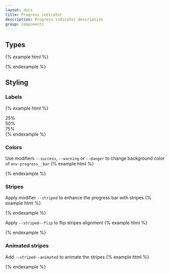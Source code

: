 ```yaml
---
layout: docs
title: Progress indicator
description: Progress indicator description
group: components
---
```


## Types ##
{% example html %}
<div class="example-progress">
   <div class="env-progress">
      <div class="env-progress__bar" role="progressbar" aria-valuenow="0" aria-valuemin="0" aria-valuemax="100"></div>
   </div>
   <div class="env-progress">
      <div class="env-progress__bar" role="progressbar" style="width: 50%" aria-valuenow="50" aria-valuemin="0" aria-valuemax="100"></div>
   </div>
   <div class="env-progress">
      <div class="env-progress__bar" role="progressbar" style="width: 100%" aria-valuenow="100" aria-valuemin="0" aria-valuemax="100"></div>
   </div>
</div>
{% endexample %}

## Styling ##
### Labels ###
{% example html %}
<div class="example-progress">
   <div class="env-progress">
      <div class="env-progress__bar" role="progressbar" style="width: 25%" aria-valuenow="25" aria-valuemin="0" aria-valuemax="100">25%</div>
   </div>
   <div class="env-progress">
      <div class="env-progress__bar" role="progressbar" style="width: 50%" aria-valuenow="50" aria-valuemin="0" aria-valuemax="100">50%</div>
   </div>
   <div class="env-progress">
      <div class="env-progress__bar" role="progressbar" style="width: 75%" aria-valuenow="75" aria-valuemin="0" aria-valuemax="100">75%</div>
   </div>
</div>
{% endexample %}

### Colors ###
Use modifiers `--success`, `--warning` or `--danger` to change background color of `env-progress__bar`
{% example html %}
<div class="example-progress">
   <div class="env-progress">
      <div class="env-progress__bar env-progress__bar--success" role="progressbar" style="width: 50%" aria-valuenow="50" aria-valuemin="0" aria-valuemax="100"></div>
   </div>
   <div class="env-progress">
      <div class="env-progress__bar env-progress__bar--warning" role="progressbar" style="width: 50%" aria-valuenow="50" aria-valuemin="0" aria-valuemax="100"></div>
   </div>
   <div class="env-progress">
      <div class="env-progress__bar env-progress__bar--danger" role="progressbar" style="width: 50%" aria-valuenow="50" aria-valuemin="0" aria-valuemax="100"></div>
   </div>
</div>
{% endexample %}

### Stripes ###
Apply modifier `--striped` to enhance the progress bar with stripes
{% example html %}
<div class="example-progress">
   <div class="env-progress">
      <div class="env-progress__bar env-progress__bar--striped" role="progressbar" style="width: 50%" aria-valuenow="50" aria-valuemin="0" aria-valuemax="100"></div>
   </div>

   <div class="env-progress">
      <div class="env-progress__bar env-progress__bar--success env-progress__bar--striped" role="progressbar" style="width: 50%" aria-valuenow="50" aria-valuemin="0" aria-valuemax="100"></div>
   </div>
</div>
{% endexample %}

Apply `--striped--flip` to flip stripes alignment
{% example html %}
<div class="example-progress">
   <div class="env-progress">
      <div class="env-progress__bar env-progress__bar--striped env-progress__bar--striped--flip" role="progressbar" style="width: 50%" aria-valuenow="50" aria-valuemin="0" aria-valuemax="100"></div>
   </div>
</div>
{% endexample %}

### Animated stripes ###
Add `--striped--animated` to animate the stripes
{% example html %}
<div class="example-progress">
   <div class="env-progress">
      <div class="env-progress__bar env-progress__bar--striped env-progress__bar--striped--animated" role="progressbar" style="width: 75%" aria-valuenow="75" aria-valuemin="0" aria-valuemax="100"></div>
   </div>
</div>
{% endexample %}
